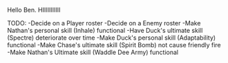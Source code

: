 Hello Ben.
HIIIIIIIIIII

TODO:
-Decide on a Player roster
-Decide on a Enemy roster
-Make Nathan's personal skill (Inhale) functional
-Have Duck's ultimate skill (Spectre) deteriorate over time
-Make Duck's personal skill (Adaptability) functional
-Make Chase's ultimate skill (Spirit Bomb) not cause friendly fire
-Make Nathan's Ultimate skill (Waddle Dee Army) functional
